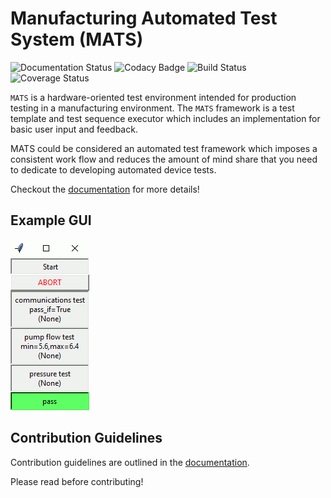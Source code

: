 # Manufacturing Automated Test System (MATS)

![Documentation Status](https://readthedocs.org/projects/mats/badge/?version=latest)
![Codacy Badge](https://app.codacy.com/project/badge/Grade/4b8a81bf06eb48279531756d90fe598f)
![Build Status](https://travis-ci.org/slightlynybbled/mats.svg?branch=master)
![Coverage Status](https://coveralls.io/repos/github/slightlynybbled/ate/badge.svg?branch=master&kill_cache=1)

`MATS` is a hardware-oriented test environment intended for production testing in a manufacturing 
environment.  The `MATS` framework is a test template and test sequence executor which includes
an implementation for basic user input and feedback.

MATS could be considered an automated test framework which imposes a consistent work flow and
reduces the amount of mind share that you need to dedicate to developing automated device tests.

Checkout the [documentation](https://mats.readthedocs.io/en/latest/index.html) for more details!

## Example GUI

![GUI](./docs/source/images/tkmats-animation.gif)

## Contribution Guidelines

Contribution guidelines are outlined in the [documentation](https://mats.readthedocs.io/en/latest/pages/contribution_guidelines.html).

Please read before contributing!
